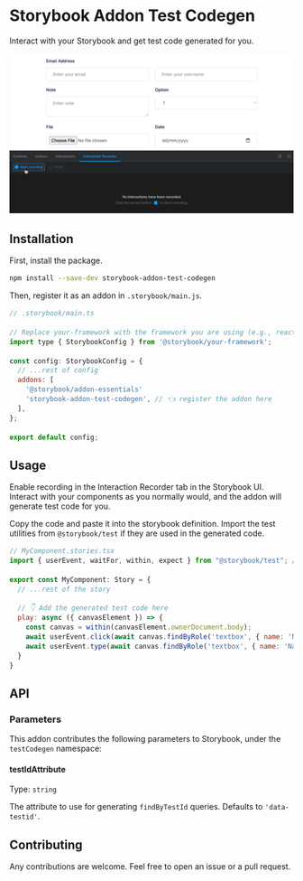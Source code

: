 # Storybook Addon Test Codegen

Interact with your Storybook and get test code generated for you.

![Alt Text](/assets/addon.gif)

## Installation

First, install the package.

```sh
npm install --save-dev storybook-addon-test-codegen
```

Then, register it as an addon in `.storybook/main.js`.

```js
// .storybook/main.ts

// Replace your-framework with the framework you are using (e.g., react-webpack5, vue3-vite)
import type { StorybookConfig } from '@storybook/your-framework';

const config: StorybookConfig = {
  // ...rest of config
  addons: [
    '@storybook/addon-essentials'
    'storybook-addon-test-codegen', // 👈 register the addon here
  ],
};

export default config;
```

## Usage

Enable recording in the Interaction Recorder tab in the Storybook UI. Interact with your components as you normally would, and the addon will generate test code for you.

Copy the code and paste it into the storybook definition. Import the test utilities from `@storybook/test` if they are used in the generated code.

```jsx
// MyComponent.stories.tsx
import { userEvent, waitFor, within, expect } from "@storybook/test"; // 👈 Import the test utilities

export const MyComponent: Story = {
  // ...rest of the story
  
  // 👇 Add the generated test code here
  play: async ({ canvasElement }) => {
    const canvas = within(canvasElement.ownerDocument.body);
    await userEvent.click(await canvas.findByRole('textbox', { name: 'Name' }));
    await userEvent.type(await canvas.findByRole('textbox', { name: 'Name' }), 'John Doe');
  }
}
```

## API

### Parameters

This addon contributes the following parameters to Storybook, under the `testCodegen` namespace:

#### testIdAttribute

Type: `string`

The attribute to use for generating `findByTestId` queries. Defaults to `'data-testid'`.

## Contributing

Any contributions are welcome. Feel free to open an issue or a pull request.

